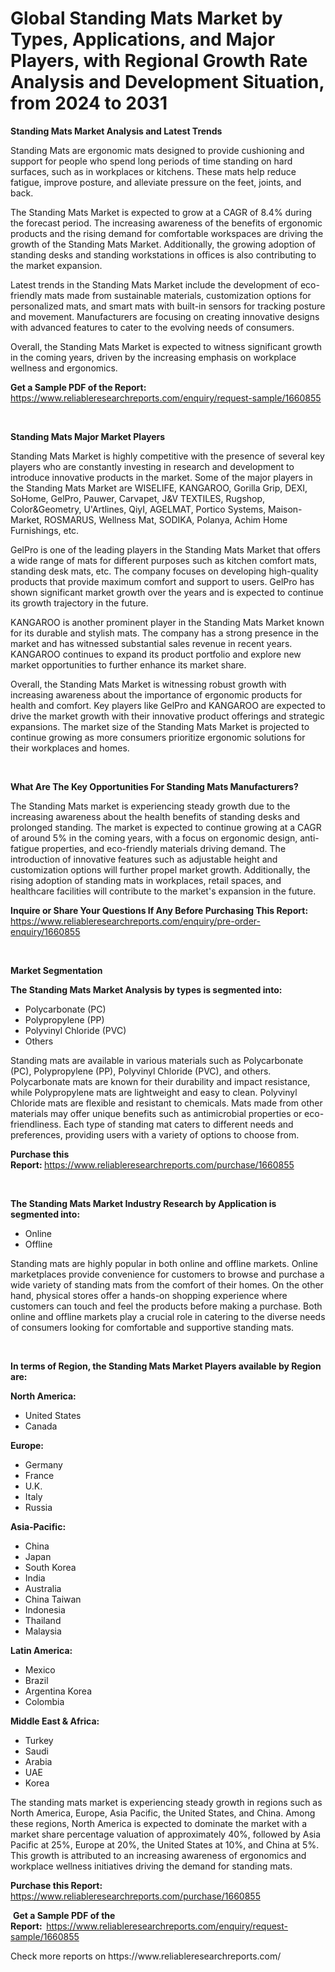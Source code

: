 <p><h1>Global Standing Mats Market by Types, Applications, and Major Players, with Regional Growth Rate Analysis and Development Situation, from 2024 to 2031</h1></p><p><strong>Standing Mats Market Analysis and Latest Trends</strong></p>
<p><p>Standing Mats are ergonomic mats designed to provide cushioning and support for people who spend long periods of time standing on hard surfaces, such as in workplaces or kitchens. These mats help reduce fatigue, improve posture, and alleviate pressure on the feet, joints, and back.</p><p>The Standing Mats Market is expected to grow at a CAGR of 8.4% during the forecast period. The increasing awareness of the benefits of ergonomic products and the rising demand for comfortable workspaces are driving the growth of the Standing Mats Market. Additionally, the growing adoption of standing desks and standing workstations in offices is also contributing to the market expansion.</p><p>Latest trends in the Standing Mats Market include the development of eco-friendly mats made from sustainable materials, customization options for personalized mats, and smart mats with built-in sensors for tracking posture and movement. Manufacturers are focusing on creating innovative designs with advanced features to cater to the evolving needs of consumers.</p><p>Overall, the Standing Mats Market is expected to witness significant growth in the coming years, driven by the increasing emphasis on workplace wellness and ergonomics.</p></p>
<p><strong>Get a Sample PDF of the Report:&nbsp;</strong> <a href="https://www.reliableresearchreports.com/enquiry/request-sample/1660855">https://www.reliableresearchreports.com/enquiry/request-sample/1660855</a></p>
<p>&nbsp;</p>
<p><strong>Standing Mats Major Market Players</strong></p>
<p><p>Standing Mats Market is highly competitive with the presence of several key players who are constantly investing in research and development to introduce innovative products in the market. Some of the major players in the Standing Mats Market are WISELIFE, KANGAROO, Gorilla Grip, DEXI, SoHome, GelPro, Pauwer, Carvapet, J&V TEXTILES, Rugshop, Color&Geometry, U'Artlines, QiyI, AGELMAT, Portico Systems, Maison-Market, ROSMARUS, Wellness Mat, SODIKA, Polanya, Achim Home Furnishings, etc.</p><p>GelPro is one of the leading players in the Standing Mats Market that offers a wide range of mats for different purposes such as kitchen comfort mats, standing desk mats, etc. The company focuses on developing high-quality products that provide maximum comfort and support to users. GelPro has shown significant market growth over the years and is expected to continue its growth trajectory in the future.</p><p>KANGAROO is another prominent player in the Standing Mats Market known for its durable and stylish mats. The company has a strong presence in the market and has witnessed substantial sales revenue in recent years. KANGAROO continues to expand its product portfolio and explore new market opportunities to further enhance its market share.</p><p>Overall, the Standing Mats Market is witnessing robust growth with increasing awareness about the importance of ergonomic products for health and comfort. Key players like GelPro and KANGAROO are expected to drive the market growth with their innovative product offerings and strategic expansions. The market size of the Standing Mats Market is projected to continue growing as more consumers prioritize ergonomic solutions for their workplaces and homes.</p></p>
<p>&nbsp;</p>
<p><strong>What Are The Key Opportunities For Standing Mats Manufacturers?</strong></p>
<p><p>The Standing Mats market is experiencing steady growth due to the increasing awareness about the health benefits of standing desks and prolonged standing. The market is expected to continue growing at a CAGR of around 5% in the coming years, with a focus on ergonomic design, anti-fatigue properties, and eco-friendly materials driving demand. The introduction of innovative features such as adjustable height and customization options will further propel market growth. Additionally, the rising adoption of standing mats in workplaces, retail spaces, and healthcare facilities will contribute to the market's expansion in the future.</p></p>
<p><strong>Inquire or Share Your Questions If Any Before Purchasing This Report:</strong> <a href="https://www.reliableresearchreports.com/enquiry/pre-order-enquiry/1660855">https://www.reliableresearchreports.com/enquiry/pre-order-enquiry/1660855</a></p>
<p>&nbsp;</p>
<p><strong>Market Segmentation</strong></p>
<p><strong>The Standing Mats Market Analysis by types is segmented into:</strong></p>
<p><ul><li>Polycarbonate (PC)</li><li>Polypropylene (PP)</li><li>Polyvinyl Chloride (PVC)</li><li>Others</li></ul></p>
<p><p>Standing mats are available in various materials such as Polycarbonate (PC), Polypropylene (PP), Polyvinyl Chloride (PVC), and others. Polycarbonate mats are known for their durability and impact resistance, while Polypropylene mats are lightweight and easy to clean. Polyvinyl Chloride mats are flexible and resistant to chemicals. Mats made from other materials may offer unique benefits such as antimicrobial properties or eco-friendliness. Each type of standing mat caters to different needs and preferences, providing users with a variety of options to choose from.</p></p>
<p><strong>Purchase this Report:&nbsp;</strong><a href="https://www.reliableresearchreports.com/purchase/1660855">https://www.reliableresearchreports.com/purchase/1660855</a></p>
<p>&nbsp;</p>
<p><strong>The Standing Mats Market Industry Research by Application is segmented into:</strong></p>
<p><ul><li>Online</li><li>Offline</li></ul></p>
<p><p>Standing mats are highly popular in both online and offline markets. Online marketplaces provide convenience for customers to browse and purchase a wide variety of standing mats from the comfort of their homes. On the other hand, physical stores offer a hands-on shopping experience where customers can touch and feel the products before making a purchase. Both online and offline markets play a crucial role in catering to the diverse needs of consumers looking for comfortable and supportive standing mats.</p></p>
<p>&nbsp;</p>
<p><strong>In terms of Region, the Standing Mats Market Players available by Region are:</strong></p>
<p>
    <p> <strong> North America: </strong>
        <ul>
            <li>United States</li>
            <li>Canada</li>
        </ul>
        </p> 
    <p> <strong> Europe: </strong>
        <ul>
            <li>Germany</li>
            <li>France</li>
            <li>U.K.</li>
            <li>Italy</li>
            <li>Russia</li>
        </ul>
        </p> 
    <p> <strong> Asia-Pacific: </strong>
        <ul>
            <li>China</li>
            <li>Japan</li>
            <li>South Korea</li>
            <li>India</li>
            <li>Australia</li>
            <li>China Taiwan</li>
            <li>Indonesia</li>
            <li>Thailand</li>
            <li>Malaysia</li>
        </ul>
        </p> 
    <p> <strong> Latin America: </strong>
        <ul>
            <li>Mexico</li>
            <li>Brazil</li>
            <li>Argentina Korea</li>
            <li>Colombia</li>
        </ul>
        </p> 
    <p> <strong> Middle East & Africa: </strong>
        <ul>
            <li>Turkey</li>
            <li>Saudi</li>
            <li>Arabia</li>
            <li>UAE</li>
            <li>Korea</li>
        </ul>
    </p>
    </p>
<p><p>The standing mats market is experiencing steady growth in regions such as North America, Europe, Asia Pacific, the United States, and China. Among these regions, North America is expected to dominate the market with a market share percentage valuation of approximately 40%, followed by Asia Pacific at 25%, Europe at 20%, the United States at 10%, and China at 5%. This growth is attributed to an increasing awareness of ergonomics and workplace wellness initiatives driving the demand for standing mats.</p></p>
<p><strong>Purchase this Report: </strong><a href="https://www.reliableresearchreports.com/purchase/1660855">https://www.reliableresearchreports.com/purchase/1660855</a></p>
<p>&nbsp;<strong>Get a Sample PDF of the Report:&nbsp;&nbsp;</strong><a href="https://www.reliableresearchreports.com/enquiry/request-sample/1660855">https://www.reliableresearchreports.com/enquiry/request-sample/1660855</a></p>
<p><strong></strong></p>
<p>Check more reports on https://www.reliableresearchreports.com/</p>